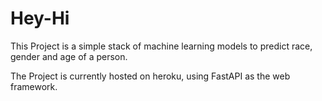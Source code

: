# Hey-Hi
 This Project is a simple stack of machine learning models to predict race, gender and age of a person.

The Project is currently hosted on heroku, using FastAPI as the web framework.